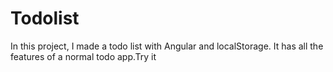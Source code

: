 # Todolist

In this project, I made a todo list with Angular and localStorage. It has all
the features of a normal todo app.Try it



